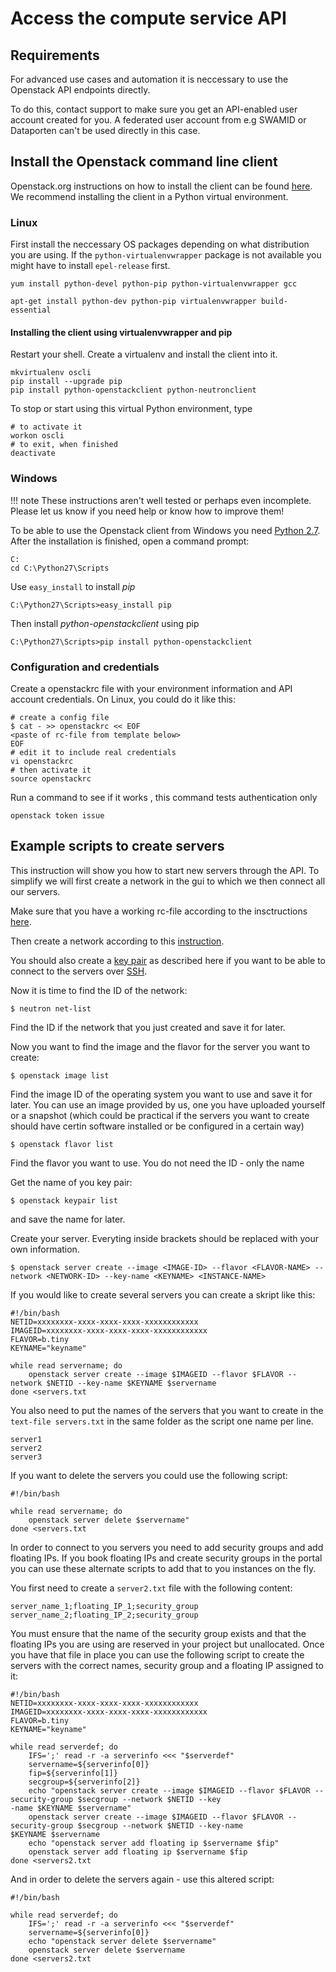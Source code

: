 # Access the compute service API

## Requirements

For advanced use cases and automation it is neccessary to use the
Openstack API endpoints directly.

To do this, contact support to make sure you get an API-enabled
user account created for you. A federated user account from e.g SWAMID
or Dataporten can't be used directly in this case.

## Install the Openstack command line client

Openstack.org instructions on how to install the client can be found
[here]. We recommend installing the client in a Python virtual environment.

[here]: https://docs.openstack.org/user-guide/common/cli-install-openstack-command-line-clients.html

### Linux

First install the neccessary OS packages depending on what distribution you are
using. If the `python-virtualenvwrapper` package is not available you might have to install `epel-release` first.

```shell tab="Red Hat Enterprise Linux, CentOS or Fedora"
yum install python-devel python-pip python-virtualenvwrapper gcc
```

```shell tab="Ubuntu or Debian"
apt-get install python-dev python-pip virtualenvwrapper build-essential
```

#### Installing the client using virtualenvwrapper and pip

Restart your shell. Create a virtualenv and install the client into it.

```shell
mkvirtualenv oscli
pip install --upgrade pip
pip install python-openstackclient python-neutronclient
```

To stop or start using this virtual Python environment, type

```shell
# to activate it
workon oscli
# to exit, when finished
deactivate
```

### Windows

!!! note
    These instructions aren't well tested or perhaps even incomplete.
    Please let us know if you need help or know how to improve them!

To be able to use the Openstack client from Windows you need [Python 2.7].
After the installation is finished, open a command prompt:

```shell
C:
cd C:\Python27\Scripts
```

Use `easy_install` to install _pip_

```shell
C:\Python27\Scripts>easy_install pip
```

Then install _python-openstackclient_ using pip
```shell
C:\Python27\Scripts>pip install python-openstackclient
```

[Python 2.7]: https://www.python.org/downloads/

### Configuration and credentials

Create a openstackrc file with your environment information and API account
credentials. On Linux, you could do it like this:

```shell
# create a config file
$ cat - >> openstackrc << EOF
<paste of rc-file from template below>
EOF
# edit it to include real credentials
vi openstackrc
# then activate it
source openstackrc
```

Run a command to see if it works , this command tests authentication only

```shell
openstack token issue
```



## Example scripts to create servers

This instruction will show you how to start new servers through the API. To simplify we will first create
a network in the gui to which we then connect all our servers.

Make sure that you have a working rc-file according to the insctructions [here](https://docs.safespring.com/compute/api/).

Then create a network according to this [instruction](https://docs.safespring.com/compute/network/).

You should also create a [key pair](https://docs.safespring.com/compute/keypairs/) as described here if you want to be able to connect to the servers over [SSH](https://docs.safespring.com/compute/keypairs/).

Now it is time to find the ID of the network:

```shell
$ neutron net-list
```

Find the ID if the network that you just created and save it for later.

Now you want to find the image and the flavor for the server you want to create:

```shell
$ openstack image list
```
Find the image ID of the operating system you want to use and save it for later.
You can use an image provided by us, one you have uploaded yourself or a snapshot (which could be practical if
the servers you want to create should have certin software installed or be configured in a certain way)
```shell
$ openstack flavor list
```
Find the flavor you want to use. You do not need the ID - only the name

Get the name of you key pair:
```shell
$ openstack keypair list
```
and save the name for later.

Create your server. Everyting inside brackets should be replaced with your own information.
```shell
$ openstack server create --image <IMAGE-ID> --flavor <FLAVOR-NAME> --network <NETWORK-ID> --key-name <KEYNAME> <INSTANCE-NAME>
```

If you would like to create several servers you can create a skript like this:
```shell
#!/bin/bash
NETID=xxxxxxxx-xxxx-xxxx-xxxx-xxxxxxxxxxxx
IMAGEID=xxxxxxxx-xxxx-xxxx-xxxx-xxxxxxxxxxxx
FLAVOR=b.tiny
KEYNAME="keyname"

while read servername; do
    openstack server create --image $IMAGEID --flavor $FLAVOR --network $NETID --key-name $KEYNAME $servername
done <servers.txt
```

You also need to put the names of the servers that you want to create in the `text-file servers.txt` in the same folder as the script one name per line.

```shell
server1
server2
server3
```

If you want to delete the servers you could use the following script:

```shell
#!/bin/bash

while read servername; do
    openstack server delete $servername"
done <servers.txt
```

In order to connect to you servers you need to add security groups and add floating IPs. If you book floating IPs
and create security groups in the portal you can use these alternate scripts to add that to you instances
on the fly.

You first need to create a `server2.txt` file with the following content:

```shell
server_name_1;floating_IP_1;security_group
server_name_2;floating_IP_2;security_group
```

You must ensure that the name of the security group exists and that the floating IPs you are using are reserved in
your project but unallocated. Once you have that file in place you can use the following script to create the servers
with the correct names, security group and a floating IP assigned to it:

```shell
#!/bin/bash
NETID=xxxxxxxx-xxxx-xxxx-xxxx-xxxxxxxxxxxx
IMAGEID=xxxxxxxx-xxxx-xxxx-xxxx-xxxxxxxxxxxx
FLAVOR=b.tiny
KEYNAME="keyname"

while read serverdef; do
    IFS=';' read -r -a serverinfo <<< "$serverdef"
    servername=${serverinfo[0]}
    fip=${serverinfo[1]}
    secgroup=${serverinfo[2]}
    echo "openstack server create --image $IMAGEID --flavor $FLAVOR --security-group $secgroup --network $NETID --key
-name $KEYNAME $servername"
    openstack server create --image $IMAGEID --flavor $FLAVOR --security-group $secgroup --network $NETID --key-name
$KEYNAME $servername
    echo "openstack server add floating ip $servername $fip"
    openstack server add floating ip $servername $fip
done <servers2.txt
```

And in order to delete the servers again - use this altered script:

```shell
#!/bin/bash

while read serverdef; do
    IFS=';' read -r -a serverinfo <<< "$serverdef"
    servername=${serverinfo[0]}
    echo "openstack server delete $servername"
    openstack server delete $servername
done <servers2.txt
```


